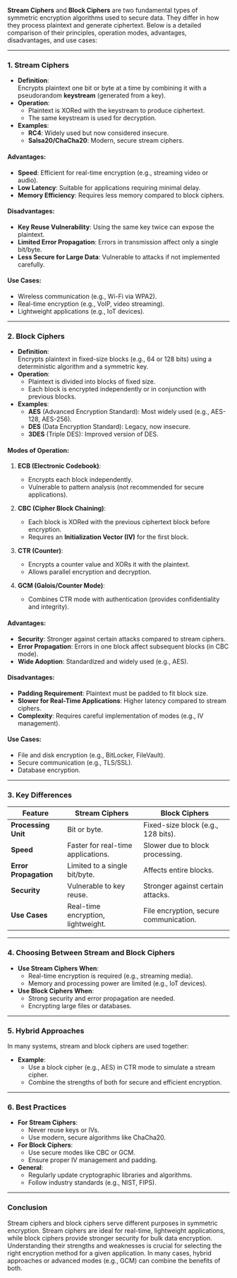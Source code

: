 **Stream Ciphers** and **Block Ciphers** are two fundamental types of symmetric encryption algorithms used to secure data. They differ in how they process plaintext and generate ciphertext. Below is a detailed comparison of their principles, operation modes, advantages, disadvantages, and use cases:

---

### **1. Stream Ciphers**
- **Definition**:  
  Encrypts plaintext one bit or byte at a time by combining it with a pseudorandom **keystream** (generated from a key).  
- **Operation**:  
  - Plaintext is XORed with the keystream to produce ciphertext.  
  - The same keystream is used for decryption.  
- **Examples**:  
  - **RC4**: Widely used but now considered insecure.  
  - **Salsa20/ChaCha20**: Modern, secure stream ciphers.  

#### **Advantages**:
- **Speed**: Efficient for real-time encryption (e.g., streaming video or audio).  
- **Low Latency**: Suitable for applications requiring minimal delay.  
- **Memory Efficiency**: Requires less memory compared to block ciphers.  

#### **Disadvantages**:
- **Key Reuse Vulnerability**: Using the same key twice can expose the plaintext.  
- **Limited Error Propagation**: Errors in transmission affect only a single bit/byte.  
- **Less Secure for Large Data**: Vulnerable to attacks if not implemented carefully.  

#### **Use Cases**:
- Wireless communication (e.g., Wi-Fi via WPA2).  
- Real-time encryption (e.g., VoIP, video streaming).  
- Lightweight applications (e.g., IoT devices).  

---

### **2. Block Ciphers**
- **Definition**:  
  Encrypts plaintext in fixed-size blocks (e.g., 64 or 128 bits) using a deterministic algorithm and a symmetric key.  
- **Operation**:  
  - Plaintext is divided into blocks of fixed size.  
  - Each block is encrypted independently or in conjunction with previous blocks.  
- **Examples**:  
  - **AES** (Advanced Encryption Standard): Most widely used (e.g., AES-128, AES-256).  
  - **DES** (Data Encryption Standard): Legacy, now insecure.  
  - **3DES** (Triple DES): Improved version of DES.  

#### **Modes of Operation**:
1. **ECB (Electronic Codebook)**:  
   - Encrypts each block independently.  
   - Vulnerable to pattern analysis (not recommended for secure applications).  

2. **CBC (Cipher Block Chaining)**:  
   - Each block is XORed with the previous ciphertext block before encryption.  
   - Requires an **Initialization Vector (IV)** for the first block.  

3. **CTR (Counter)**:  
   - Encrypts a counter value and XORs it with the plaintext.  
   - Allows parallel encryption and decryption.  

4. **GCM (Galois/Counter Mode)**:  
   - Combines CTR mode with authentication (provides confidentiality and integrity).  

#### **Advantages**:
- **Security**: Stronger against certain attacks compared to stream ciphers.  
- **Error Propagation**: Errors in one block affect subsequent blocks (in CBC mode).  
- **Wide Adoption**: Standardized and widely used (e.g., AES).  

#### **Disadvantages**:
- **Padding Requirement**: Plaintext must be padded to fit block size.  
- **Slower for Real-Time Applications**: Higher latency compared to stream ciphers.  
- **Complexity**: Requires careful implementation of modes (e.g., IV management).  

#### **Use Cases**:
- File and disk encryption (e.g., BitLocker, FileVault).  
- Secure communication (e.g., TLS/SSL).  
- Database encryption.  

---

### **3. Key Differences**
| **Feature**               | **Stream Ciphers**                  | **Block Ciphers**                  |  
|---------------------------|-------------------------------------|-------------------------------------|  
| **Processing Unit**       | Bit or byte.                       | Fixed-size block (e.g., 128 bits). |  
| **Speed**                 | Faster for real-time applications. | Slower due to block processing.    |  
| **Error Propagation**     | Limited to a single bit/byte.      | Affects entire blocks.             |  
| **Security**              | Vulnerable to key reuse.           | Stronger against certain attacks.  |  
| **Use Cases**             | Real-time encryption, lightweight. | File encryption, secure communication. |  

---

### **4. Choosing Between Stream and Block Ciphers**
- **Use Stream Ciphers When**:  
  - Real-time encryption is required (e.g., streaming media).  
  - Memory and processing power are limited (e.g., IoT devices).  
- **Use Block Ciphers When**:  
  - Strong security and error propagation are needed.  
  - Encrypting large files or databases.  

---

### **5. Hybrid Approaches**
In many systems, stream and block ciphers are used together:  
- **Example**:  
  - Use a block cipher (e.g., AES) in CTR mode to simulate a stream cipher.  
  - Combine the strengths of both for secure and efficient encryption.  

---

### **6. Best Practices**
- **For Stream Ciphers**:  
  - Never reuse keys or IVs.  
  - Use modern, secure algorithms like ChaCha20.  
- **For Block Ciphers**:  
  - Use secure modes like CBC or GCM.  
  - Ensure proper IV management and padding.  
- **General**:  
  - Regularly update cryptographic libraries and algorithms.  
  - Follow industry standards (e.g., NIST, FIPS).  

---

### **Conclusion**
Stream ciphers and block ciphers serve different purposes in symmetric encryption. Stream ciphers are ideal for real-time, lightweight applications, while block ciphers provide stronger security for bulk data encryption. Understanding their strengths and weaknesses is crucial for selecting the right encryption method for a given application. In many cases, hybrid approaches or advanced modes (e.g., GCM) can combine the benefits of both.
